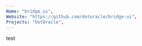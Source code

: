 ```yaml
---
Name: "bridge_ui",
Website: "https://github.com/dotoracle/bridge-ui",
Projects: "DotOracle",
---
```

<!--lang:en--> 
test
<!--lang:es--] 
test
<!--lang:de--] 
test
<!--lang:fr--] 
test
<!--lang:pl--] 
test
<!--lang:uk--] 
test
[!--lang:*-->  
